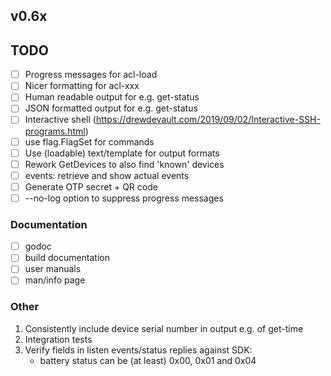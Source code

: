 ## v0.6x

## TODO

- [ ] Progress messages for acl-load
- [ ] Nicer formatting for acl-xxx
- [ ] Human readable output for e.g. get-status
- [ ] JSON formatted output for e.g. get-status
- [ ] Interactive shell (https://drewdevault.com/2019/09/02/Interactive-SSH-programs.html)
- [ ] use flag.FlagSet for commands
- [ ] Use (loadable) text/template for output formats
- [ ] Rework GetDevices to also find 'known' devices
- [ ] events: retrieve and show actual events
- [ ] Generate OTP secret + QR code
- [ ] --no-log option to suppress progress messages

### Documentation

- [ ] godoc
- [ ] build documentation
- [ ] user manuals
- [ ] man/info page

### Other

1.  Consistently include device serial number in output e.g. of get-time
2.  Integration tests
3.  Verify fields in listen events/status replies against SDK:
    - battery status can be (at least) 0x00, 0x01 and 0x04
